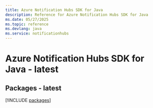 ```yaml
---
title: Azure Notification Hubs SDK for Java
description: Reference for Azure Notification Hubs SDK for Java
ms.date: 05/27/2025
ms.topic: reference
ms.devlang: java
ms.service: notificationhubs
---
```

# Azure Notification Hubs SDK for Java - latest
## Packages - latest
[!INCLUDE [packages](notification-hubs-index.md)]